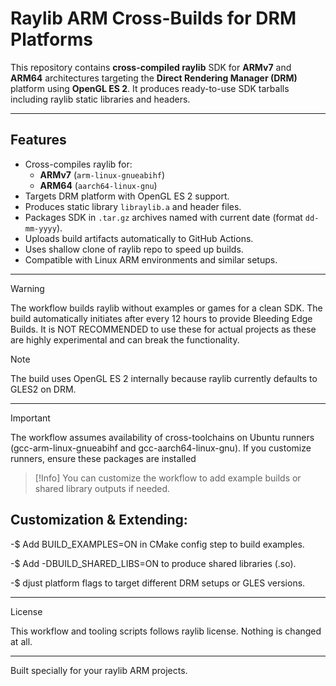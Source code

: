 # Raylib ARM Cross-Builds for DRM Platforms

This repository contains **cross-compiled raylib** SDK for **ARMv7** and **ARM64** architectures targeting the **Direct Rendering Manager (DRM)** platform using **OpenGL ES 2**. It produces ready-to-use SDK tarballs including raylib static libraries and headers.

---

## Features

- Cross-compiles raylib for:
  - **ARMv7** (`arm-linux-gnueabihf`)
  - **ARM64** (`aarch64-linux-gnu`)
- Targets DRM platform with OpenGL ES 2 support.
- Produces static library `libraylib.a` and header files.
- Packages SDK in `.tar.gz` archives named with current date (format `dd-mm-yyyy`).
- Uploads build artifacts automatically to GitHub Actions.
- Uses shallow clone of raylib repo to speed up builds.
- Compatible with Linux ARM environments and similar setups.



---



> [!Warning]
> The workflow builds raylib without examples or games for a clean SDK. The build automatically initiates after every 12 hours to provide Bleeding Edge Builds. It is NOT RECOMMENDED to use these for actual projects as these are highly experimental and can break the functionality.

> [!Note]
> The build uses OpenGL ES 2 internally because raylib currently defaults to GLES2 on DRM.




---

> [!Important]
> The workflow assumes availability of cross-toolchains on Ubuntu runners (gcc-arm-linux-gnueabihf and gcc-aarch64-linux-gnu). If you customize runners, ensure these packages are installed


> [!Info]
> You can customize the workflow to add example builds or shared library outputs if needed. 


## Customization & Extending:


-$ Add BUILD_EXAMPLES=ON in CMake config step to build examples.


-$ Add -DBUILD_SHARED_LIBS=ON to produce shared libraries (.so).


-$ djust platform flags to target different DRM setups or GLES versions.

---

License

This workflow and tooling scripts follows raylib license. Nothing is changed at all.

---

Built specially for your raylib ARM projects.
